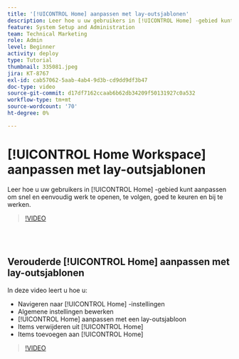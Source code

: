 ```yaml
---
title: '[!UICONTROL Home] aanpassen met lay-outsjablonen'
description: Leer hoe u uw gebruikers in [!UICONTROL Home] -gebied kunt aanpassen om snel en eenvoudig werk te openen, te volgen, goed te keuren en bij te werken.
feature: System Setup and Administration
team: Technical Marketing
role: Admin
level: Beginner
activity: deploy
type: Tutorial
thumbnail: 335081.jpeg
jira: KT-8767
exl-id: cab57062-5aab-4ab4-9d3b-cd9dd9df3b47
doc-type: video
source-git-commit: d17df7162ccaab6b62db34209f50131927c0a532
workflow-type: tm+mt
source-wordcount: '70'
ht-degree: 0%

---
```


# [!UICONTROL Home Workspace] aanpassen met lay-outsjablonen

Leer hoe u uw gebruikers in [!UICONTROL Home] -gebied kunt aanpassen om snel en eenvoudig werk te openen, te volgen, goed te keuren en bij te werken.

>[!VIDEO](https://video.tv.adobe.com/v/3428091/?quality=12&learn=on&enablevpops)

<br>
</br>

## Verouderde [!UICONTROL Home] aanpassen met lay-outsjablonen

In deze video leert u hoe u:

* Navigeren naar [!UICONTROL Home] -instellingen
* Algemene instellingen bewerken
* [!UICONTROL Home] aanpassen met een lay-outsjabloon
* Items verwijderen uit [!UICONTROL Home]
* Items toevoegen aan [!UICONTROL Home]

>[!VIDEO](https://video.tv.adobe.com/v/335081/?quality=12&learn=on&enablevpops)
